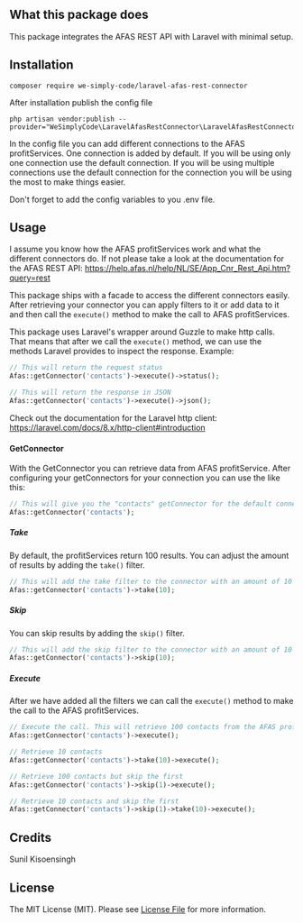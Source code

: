 ## What this package does
This package integrates the AFAS REST API with Laravel with minimal setup.

## Installation
```
composer require we-simply-code/laravel-afas-rest-connector
```

After installation publish the config file
```
php artisan vendor:publish --provider="WeSimplyCode\LaravelAfasRestConnector\LaravelAfasRestConnectorServiceProvider"
```
In the config file you can add different connections to the AFAS profitServices.
One connection is added by default. If you will be using only one connection use the default connection.
If you will be using multiple connections use the default connection for the connection you will be using the most to make things easier.

Don't forget to add the config variables to you .env file.

## Usage
I assume you know how the AFAS profitServices work and what the different connectors do.
If not please take a look at the documentation for the AFAS REST API: https://help.afas.nl/help/NL/SE/App_Cnr_Rest_Api.htm?query=rest

This package ships with a facade to access the different connectors easily.
After retrieving your connector you can apply filters to it or add data to it and then call the ```execute()``` method to make the call to AFAS profitServices.

This package uses Laravel's wrapper around Guzzle to make http calls.
That means that after we call the ```execute()``` method, we can use the methods Laravel provides to inspect the response.
Example:
```php
// This will return the request status
Afas::getConnector('contacts')->execute()->status();

// This will return the response in JSON
Afas::getConnector('contacts')->execute()->json();
```
Check out the documentation for the Laravel http client: https://laravel.com/docs/8.x/http-client#introduction

#### GetConnector
With the GetConnector you can retrieve data from AFAS profitService.
After configuring your getConnectors for your connection you can use the like this:

```php
// This will give you the "contacts" getConnector for the default connection
Afas::getConnector('contacts');
```
##### Take
By default, the profitServices return 100 results. You can adjust the amount of results by adding the ```take()``` filter.
```php
// This will add the take filter to the connector with an amount of 10
Afas::getConnector('contacts')->take(10);
```

##### Skip
You can skip results by adding the ```skip()``` filter.
```php
// This will add the skip filter to the connector with an amount of 10
Afas::getConnector('contacts')->skip(10);
```

##### Execute
After we have added all the filters we can call the ```execute()``` method to make the call to the AFAS profitServices.
```php
// Execute the call. This will retrieve 100 contacts from the AFAS profitServices
Afas::getConnector('contacts')->execute();

// Retrieve 10 contacts
Afas::getConnector('contacts')->take(10)->execute();

// Retrieve 100 contacts but skip the first
Afas::getConnector('contacts')->skip(1)->execute();

// Retrieve 10 contacts and skip the first
Afas::getConnector('contacts')->skip(1)->take(10)->execute();
```

## Credits
Sunil Kisoensingh

## License
The MIT License (MIT). Please see [License File](LICENSE.md) for more information.
